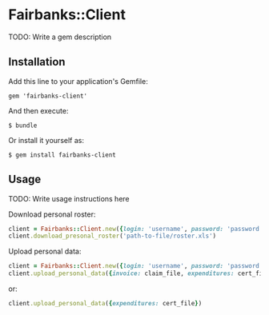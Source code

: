 # Fairbanks::Client

TODO: Write a gem description

## Installation

Add this line to your application's Gemfile:

    gem 'fairbanks-client'

And then execute:

    $ bundle

Or install it yourself as:

    $ gem install fairbanks-client

## Usage

TODO: Write usage instructions here


Download personal roster:

```ruby
client = Fairbanks::Client.new({login: 'username', password: 'password', quarter: 2})
client.download_presonal_roster('path-to-file/roster.xls')
```

Upload personal data:

```ruby
client = Fairbanks::Client.new({login: 'username', password: 'password', quarter: 2})
client.upload_personal_data({invoice: claim_file, expenditures: cert_file, ratedoc: mv_file})
```

or:

```ruby
client.upload_personal_data({expenditures: cert_file})
```

